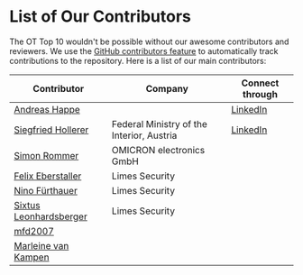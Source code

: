 # List of Our Contributors

The OT Top 10 wouldn't be possible without our awesome contributors and reviewers. We use the [GitHub contributors feature](https://github.com/OWASP/www-project-operational-technology-top-10/graphs/contributors) to automatically track contributions to the repository. Here is a list of our main contributors:

| Contributor | Company | Connect through |
| --- | --- | --- |
| [Andreas Happe](https://github.com/andreashappe) | | [LinkedIn](https://www.linkedin.com/in/andreashappe) |
| [Siegfried Hollerer](https://github.com/SiegfriedHollerer) | Federal Ministry of the Interior, Austria | [LinkedIn](https://www.linkedin.com/in/siegfried-hollerer-1ab397162) |
| [Simon Rommer](https://github.com/simonrommer) | OMICRON electronics GmbH | |
| [Felix Eberstaller](https://github.com/f0rw4rd) | Limes Security | |
| [Nino Fürthauer](https://github.com/nfu4232) | Limes Security | |
| [Sixtus Leonhardsberger](https://github.com/bamb00zl3r) | Limes Security | |
| [mfd2007](https://github.com/mfd2007) | | |
| [Marleine van Kampen](https://github.com/marleinevankampen) | | |
